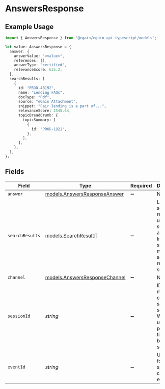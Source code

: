# AnswersResponse

## Example Usage

```typescript
import { AnswersResponse } from "@egain/egain-api-typescript/models";

let value: AnswersResponse = {
  answer: {
    answerValue: "<value>",
    references: [],
    answerType: "certified",
    relevanceScore: 635.2,
  },
  searchResults: [
    {
      id: "PROD-48192",
      name: "Lending FAQs",
      docType: "Pdf",
      source: "eGain Attachment",
      snippet: "Fair lending is a part of...",
      relevanceScore: 2545.64,
      topicBreadCrumb: {
        topicSummary: [
          {
            id: "PROD-1921",
          },
        ],
      },
    },
  ],
};
```

## Fields

| Field                                                                                                              | Type                                                                                                               | Required                                                                                                           | Description                                                                                                        |
| ------------------------------------------------------------------------------------------------------------------ | ------------------------------------------------------------------------------------------------------------------ | ------------------------------------------------------------------------------------------------------------------ | ------------------------------------------------------------------------------------------------------------------ |
| `answer`                                                                                                           | [models.AnswersResponseAnswer](../models/answersresponseanswer.md)                                                 | :heavy_minus_sign:                                                                                                 | N/A                                                                                                                |
| `searchResults`                                                                                                    | [models.SearchResult](../models/searchresult.md)[]                                                                 | :heavy_minus_sign:                                                                                                 | List of top search results used to support the answer. Includes snippets, metadata, and relevance scores.          |
| `channel`                                                                                                          | [models.AnswersResponseChannel](../models/answersresponsechannel.md)                                               | :heavy_minus_sign:                                                                                                 | N/A                                                                                                                |
| `sessionId`                                                                                                        | *string*                                                                                                           | :heavy_minus_sign:                                                                                                 | ID that ties multiple API calls to the same user session. Will be used as part of to tie events back to a session. |
| `eventId`                                                                                                          | *string*                                                                                                           | :heavy_minus_sign:                                                                                                 | Unique ID for this specific API call or event.                                                                     |